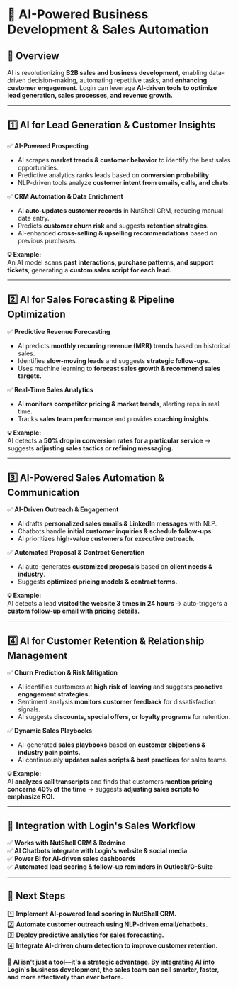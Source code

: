 # 🚀 AI-Powered Business Development & Sales Automation

## 📌 Overview
AI is revolutionizing **B2B sales and business development**, enabling data-driven decision-making, automating repetitive tasks, and **enhancing customer engagement**. Login can leverage **AI-driven tools to optimize lead generation, sales processes, and revenue growth.**

---

## **1️⃣ AI for Lead Generation & Customer Insights**
✅ **AI-Powered Prospecting**  
- AI scrapes **market trends & customer behavior** to identify the best sales opportunities.  
- Predictive analytics ranks leads based on **conversion probability**.  
- NLP-driven tools analyze **customer intent from emails, calls, and chats**.  

✅ **CRM Automation & Data Enrichment**  
- AI **auto-updates customer records** in NutShell CRM, reducing manual data entry.  
- Predicts **customer churn risk** and suggests **retention strategies**.  
- AI-enhanced **cross-selling & upselling recommendations** based on previous purchases.  

**💡 Example:**  
An AI model scans **past interactions, purchase patterns, and support tickets**, generating a **custom sales script for each lead.**  

---

## **2️⃣ AI for Sales Forecasting & Pipeline Optimization**
✅ **Predictive Revenue Forecasting**  
- AI predicts **monthly recurring revenue (MRR) trends** based on historical sales.  
- Identifies **slow-moving leads** and suggests **strategic follow-ups**.  
- Uses machine learning to **forecast sales growth & recommend sales targets.**  

✅ **Real-Time Sales Analytics**  
- AI **monitors competitor pricing & market trends**, alerting reps in real time.  
- Tracks **sales team performance** and provides **coaching insights**.  

**💡 Example:**  
AI detects a **50% drop in conversion rates for a particular service** → suggests **adjusting sales tactics or refining messaging.**  

---

## **3️⃣ AI-Powered Sales Automation & Communication**
✅ **AI-Driven Outreach & Engagement**  
- AI drafts **personalized sales emails & LinkedIn messages** with NLP.  
- Chatbots handle **initial customer inquiries & schedule follow-ups**.  
- AI prioritizes **high-value customers for executive outreach.**  

✅ **Automated Proposal & Contract Generation**  
- AI auto-generates **customized proposals** based on **client needs & industry**.  
- Suggests **optimized pricing models & contract terms.**  

**💡 Example:**  
AI detects a lead **visited the website 3 times in 24 hours** → auto-triggers a **custom follow-up email with pricing details.**  

---

## **4️⃣ AI for Customer Retention & Relationship Management**
✅ **Churn Prediction & Risk Mitigation**  
- AI identifies customers at **high risk of leaving** and suggests **proactive engagement strategies.**  
- Sentiment analysis **monitors customer feedback** for dissatisfaction signals.  
- AI suggests **discounts, special offers, or loyalty programs** for retention.  

✅ **Dynamic Sales Playbooks**  
- AI-generated **sales playbooks** based on **customer objections & industry pain points.**  
- AI continuously **updates sales scripts & best practices** for sales teams.  

**💡 Example:**  
AI **analyzes call transcripts** and finds that customers **mention pricing concerns 40% of the time** → suggests **adjusting sales scripts to emphasize ROI.**  

---

## 🔗 **Integration with Login's Sales Workflow**
✅ **Works with NutShell CRM & Redmine**  
✅ **AI Chatbots integrate with Login's website & social media**  
✅ **Power BI for AI-driven sales dashboards**  
✅ **Automated lead scoring & follow-up reminders in Outlook/G-Suite**  

---

## **📌 Next Steps**
1️⃣ **Implement AI-powered lead scoring in NutShell CRM.**  
2️⃣ **Automate customer outreach using NLP-driven email/chatbots.**  
3️⃣ **Deploy predictive analytics for sales forecasting.**  
4️⃣ **Integrate AI-driven churn detection to improve customer retention.**  

🚀 **AI isn't just a tool—it's a strategic advantage. By integrating AI into Login's business development, the sales team can sell smarter, faster, and more effectively than ever before.** 